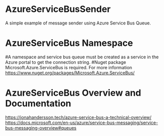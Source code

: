 # AzureServiceBusSender
A simple example of message sender using Azure Service Bus Queue. 

# AzureServiceBus Namespace 
#A namespace and service bus queue must be created as a service in the Azure portal to get the connection string.
#Nuget package Microsoft.Azure.ServiceBus is required. For more information https://www.nuget.org/packages/Microsoft.Azure.ServiceBus/

# AzureServiceBus Overview and Documentation 
https://jonahandersson.tech/azure-service-bus-a-technical-overview/
https://docs.microsoft.com/en-us/azure/service-bus-messaging/service-bus-messaging-overview#queues
